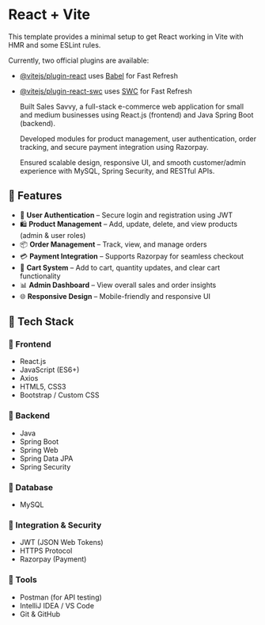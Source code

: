 # React + Vite

This template provides a minimal setup to get React working in Vite with HMR and some ESLint rules.

Currently, two official plugins are available:

- [@vitejs/plugin-react](https://github.com/vitejs/vite-plugin-react/blob/main/packages/plugin-react/README.md) uses [Babel](https://babeljs.io/) for Fast Refresh
- [@vitejs/plugin-react-swc](https://github.com/vitejs/vite-plugin-react-swc) uses [SWC](https://swc.rs/) for Fast Refresh

  Built Sales Savvy, a full-stack e-commerce web application for small and medium businesses using React.js (frontend) and Java Spring Boot (backend).

  Developed modules for product management, user authentication, order tracking, and secure payment integration using Razorpay.

  Ensured scalable design, responsive UI, and smooth customer/admin experience with MySQL, Spring Security, and RESTful APIs.

## 🚀 Features

- 🔐 **User Authentication** – Secure login and registration using JWT
- 🛍️ **Product Management** – Add, update, delete, and view products (admin & user roles)
- 📦 **Order Management** – Track, view, and manage orders
- 💳 **Payment Integration** – Supports Razorpay for seamless checkout
- 🧾 **Cart System** – Add to cart, quantity updates, and clear cart functionality
- 📊 **Admin Dashboard** – View overall sales and order insights
- 🌐 **Responsive Design** – Mobile-friendly and responsive UI

## 🧰 Tech Stack

### 🔹 Frontend
- React.js
- JavaScript (ES6+)
- Axios
- HTML5, CSS3
- Bootstrap / Custom CSS

### 🔹 Backend
- Java
- Spring Boot
- Spring Web
- Spring Data JPA
- Spring Security

### 🔹 Database
- MySQL

### 🔹 Integration & Security
- JWT (JSON Web Tokens)
- HTTPS Protocol
- Razorpay (Payment)

### 🔹 Tools
- Postman (for API testing)
- IntelliJ IDEA / VS Code
- Git & GitHub

